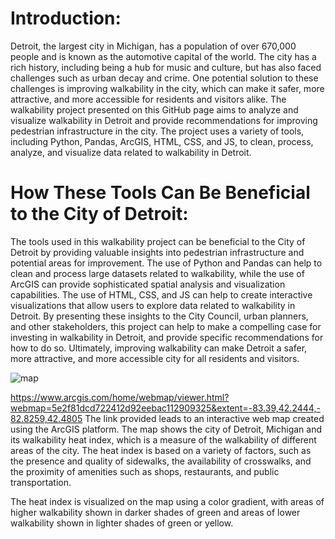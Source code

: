 # Introduction:
Detroit, the largest city in Michigan, has a population of over 670,000 people and is known as the automotive capital of the world. The city has a rich history, including being a hub for music and culture, but has also faced challenges such as urban decay and crime. One potential solution to these challenges is improving walkability in the city, which can make it safer, more attractive, and more accessible for residents and visitors alike. The walkability project presented on this GitHub page aims to analyze and visualize walkability in Detroit and provide recommendations for improving pedestrian infrastructure in the city. The project uses a variety of tools, including Python, Pandas, ArcGIS, HTML, CSS, and JS, to clean, process, analyze, and visualize data related to walkability in Detroit.

# How These Tools Can Be Beneficial to the City of Detroit:
The tools used in this walkability project can be beneficial to the City of Detroit by providing valuable insights into pedestrian infrastructure and potential areas for improvement. The use of Python and Pandas can help to clean and process large datasets related to walkability, while the use of ArcGIS can provide sophisticated spatial analysis and visualization capabilities. The use of HTML, CSS, and JS can help to create interactive visualizations that allow users to explore data related to walkability in Detroit. By presenting these insights to the City Council, urban planners, and other stakeholders, this project can help to make a compelling case for investing in walkability in Detroit, and provide specific recommendations for how to do so. Ultimately, improving walkability can make Detroit a safer, more attractive, and more accessible city for all residents and visitors.

![map](https://user-images.githubusercontent.com/52866379/236731373-a2cb7ebc-6518-4303-998d-32e2e3955817.png)

https://www.arcgis.com/home/webmap/viewer.html?webmap=5e2f81dcd722412d92eebac112909325&extent=-83.39,42.2444,-82.8259,42.4805
The link provided leads to an interactive web map created using the ArcGIS platform. The map shows the city of Detroit, Michigan and its walkability heat index, which is a measure of the walkability of different areas of the city. The heat index is based on a variety of factors, such as the presence and quality of sidewalks, the availability of crosswalks, and the proximity of amenities such as shops, restaurants, and public transportation.

The heat index is visualized on the map using a color gradient, with areas of higher walkability shown in darker shades of green and areas of lower walkability shown in lighter shades of green or yellow.
